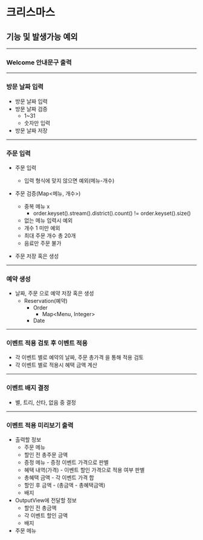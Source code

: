 # 크리스마스

## 기능 및 발생가능 예외

---
### Welcome 안내문구 출력

---
### 방문 날짜 입력
- 방문 날짜 입력
- 방문 날짜 검증
    - 1~31
    - 숫자만 입력
- 방문 날짜 저장

---
### 주문 입력
- 주문 입력
    - 입력 형식에 맞지 않으면 예외(메뉴-개수)

- 주문 검증(Map<메뉴, 개수>)
    - 중복 메뉴 x
        - order.keyset().stream().district().count() != order.keyset().size()
    - 없는 메뉴 입력시 예외
    - 개수 1 미만 예외
    - 최대 주문 개수 총 20개
    - 음료만 주문 불가
- 주문 저장 혹은 생성

---
### 예약 생성
- 날짜, 주문 으로 예약 저장 혹은 생성
    - Reservation(예약)
        - Order
            - Map<Menu, Integer>
        - Date

---
### 이벤트 적용 검토 후 이벤트 적용
- 각 이벤트 별로 예약의 날짜, 주문 총가격 을 통해 적용 검토
- 각 이벤트 별로 적용시 혜택 금액 계산

---
### 이벤트 배지 결정
- 별, 트리, 산타, 없음 중 결정

---
### 이벤트 적용 미리보기 출력
- 출력할 정보
    - 주문 메뉴
    - 할인 전 총주문 금액
    - 증정 메뉴 - 증정 이벤트 가격으로 판별
    - 혜택 내역(가격) - 이벤트 할인 가격으로 적용 여부 판별
    - 총혜택 금액 - 각 이벤트 가격 합
    - 할인 후 금액 - (총금액 - 총혜택금액)
    - 배지
- OutputView에 전달할 정보
    - 할인 전 총금액
    - 각 이벤트 할인 금액
    - 배지
- 주문 메뉴